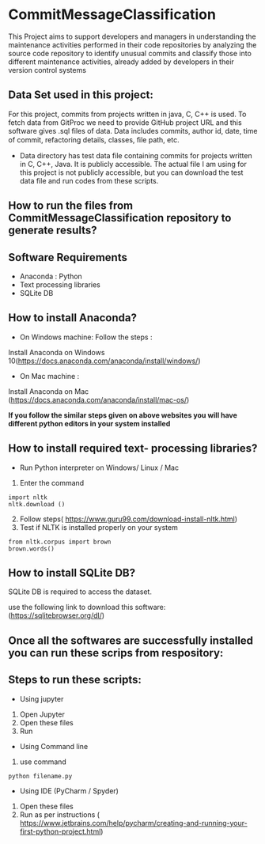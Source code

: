 # CommitMessageClassification
 This Project aims to support developers and managers in understanding the maintenance activities performed in their code repositories by analyzing  the source code repository to identify unusual commits and classify those into  different maintenance activities, already added by developers in their version control systems
 
## Data Set used in this project:

For this project, commits from projects written in java, C, C++ is used. To fetch data from GitProc we need to provide   GitHub project URL and this software gives .sql files of data. Data includes commits, author id, date, time of commit, refactoring details, classes, ﬁle path, etc.

* Data directory has test data file containing commits for projects written in C, C++, Java. It is publicly accessible. The actual file I am using for this project is not publicly accessible, but you can download the test data file and run codes from these scripts.


## How to run the files from CommitMessageClassification repository to generate results?

## Software Requirements
* Anaconda : Python 
* Text processing libraries 
* SQLite DB 

## How to install Anaconda?
* On Windows machine:
Follow the steps :

Install Anaconda on Windows 10(https://docs.anaconda.com/anaconda/install/windows/)

* On Mac machine :

Install Anaconda on Mac (https://docs.anaconda.com/anaconda/install/mac-os/)

**If you follow the similar steps given on above websites you will have different python editors in your system installed**


## How to install required text- processing libraries? 

* Run Python interpreter on Windows/ Linux / Mac
1. Enter the command 
  ```
  import nltk
  nltk.download ()
  ```
 2. Follow steps( https://www.guru99.com/download-install-nltk.html)
 3. Test if NLTK is installed properly on your system 
 ```
 from nltk.corpus import brown
 brown.words()
 
 ```
## How to install SQLite DB? 
SQLite DB is required to access the dataset.

use the following link to download this software:
(https://sqlitebrowser.org/dl/)

## Once all the softwares are successfully installed you can run these scrips from respository:
## Steps to run these scripts:
* Using jupyter
1. Open Jupyter
2.  Open these files 
3. Run 

* Using Command line
1. use command 
```
python filename.py

```

* Using IDE (PyCharm / Spyder)
1. Open these files 
2. Run as per instructions ( https://www.jetbrains.com/help/pycharm/creating-and-running-your-first-python-project.html)


